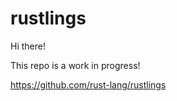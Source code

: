 # rustlings

Hi there!

This repo is a work in progress!



https://github.com/rust-lang/rustlings



